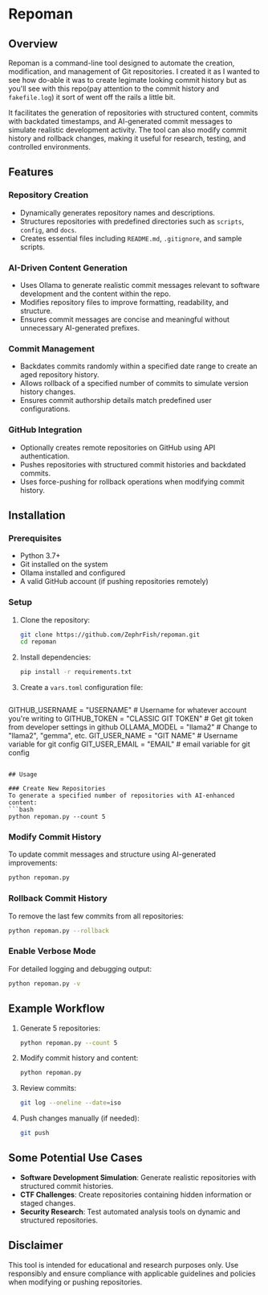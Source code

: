 # Repoman

## Overview

Repoman is a command-line tool designed to automate the creation, modification, and management of Git repositories. I created it as I wanted to see how do-able it was to create legimate looking commit history but as you'll see with this repo(pay attention to the commit history and `fakefile.log`) it sort of went off the rails a little bit.

It facilitates the generation of repositories with structured content, commits with backdated timestamps, and AI-generated commit messages to simulate realistic development activity. The tool can also modify commit history and rollback changes, making it useful for research, testing, and controlled environments.

## Features

### Repository Creation
- Dynamically generates repository names and descriptions.
- Structures repositories with predefined directories such as `scripts`, `config`, and `docs`.
- Creates essential files including `README.md`, `.gitignore`, and sample scripts.

### AI-Driven Content Generation
- Uses Ollama to generate realistic commit messages relevant to software development and the content within the repo.
- Modifies repository files to improve formatting, readability, and structure.
- Ensures commit messages are concise and meaningful without unnecessary AI-generated prefixes.

### Commit Management
- Backdates commits randomly within a specified date range to create an aged repository history.
- Allows rollback of a specified number of commits to simulate version history changes.
- Ensures commit authorship details match predefined user configurations.

### GitHub Integration
- Optionally creates remote repositories on GitHub using API authentication.
- Pushes repositories with structured commit histories and backdated commits.
- Uses force-pushing for rollback operations when modifying commit history.

## Installation

### Prerequisites
- Python 3.7+
- Git installed on the system
- Ollama installed and configured
- A valid GitHub account (if pushing repositories remotely)

### Setup
1. Clone the repository:
   ```bash
   git clone https://github.com/ZephrFish/repoman.git
   cd repoman
   ```
2. Install dependencies:
   ```bash
   pip install -r requirements.txt
   ```
3. Create a `vars.toml` configuration file:
   ```toml
GITHUB_USERNAME = "USERNAME" # Username for whatever account you're writing to
GITHUB_TOKEN = "CLASSIC GIT TOKEN" # Get git token from developer settings in github 
OLLAMA_MODEL = "llama2"  # Change to "llama2", "gemma", etc.
GIT_USER_NAME = "GIT NAME" # Username variable for git config
GIT_USER_EMAIL = "EMAIL" # email variable for git config
   ```

## Usage

### Create New Repositories
To generate a specified number of repositories with AI-enhanced content:
```bash
python repoman.py --count 5
```

### Modify Commit History
To update commit messages and structure using AI-generated improvements:
```bash
python repoman.py
```

### Rollback Commit History
To remove the last few commits from all repositories:
```bash
python repoman.py --rollback
```

### Enable Verbose Mode
For detailed logging and debugging output:
```bash
python repoman.py -v
```

## Example Workflow
1. Generate 5 repositories:
   ```bash
   python repoman.py --count 5
   ```
2. Modify commit history and content:
   ```bash
   python repoman.py
   ```
3. Review commits:
   ```bash
   git log --oneline --date=iso
   ```
4. Push changes manually (if needed):
   ```bash
   git push
   ```

## Some Potential Use Cases
- **Software Development Simulation**: Generate realistic repositories with structured commit histories.
- **CTF Challenges**: Create repositories containing hidden information or staged changes.
- **Security Research**: Test automated analysis tools on dynamic and structured repositories.

## Disclaimer
This tool is intended for educational and research purposes only. Use responsibly and ensure compliance with applicable guidelines and policies when modifying or pushing repositories.

